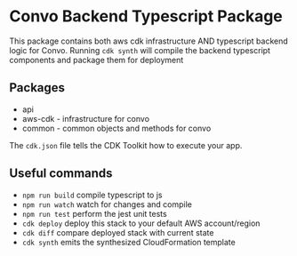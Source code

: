 # Convo Backend Typescript Package

This package contains both aws cdk infrastructure AND typescript backend logic for Convo.
Running `cdk synth` will compile the backend typescript components and package them for deployment

## Packages
* api
* aws-cdk - infrastructure for convo
* common - common objects and methods for convo

The `cdk.json` file tells the CDK Toolkit how to execute your app.

## Useful commands

* `npm run build`   compile typescript to js
* `npm run watch`   watch for changes and compile
* `npm run test`    perform the jest unit tests
* `cdk deploy`      deploy this stack to your default AWS account/region
* `cdk diff`        compare deployed stack with current state
* `cdk synth`       emits the synthesized CloudFormation template